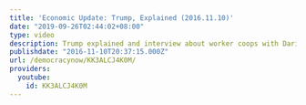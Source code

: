 ```yaml
---
title: 'Economic Update: Trump, Explained (2016.11.10)'
date: "2019-09-26T02:44:02+08:00"
type: video
description: Trump explained and interview about worker coops with Dario Azzellini.
publishdate: "2016-11-10T20:37:15.000Z"
url: /democracynow/KK3ALCJ4K0M/
providers:
  youtube:
    id: KK3ALCJ4K0M
---
```

